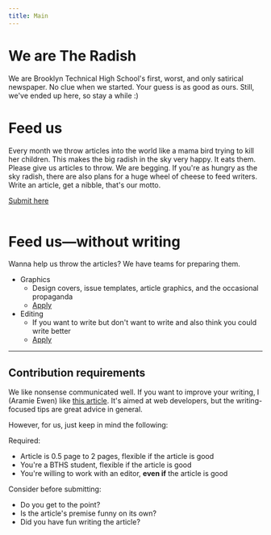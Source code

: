 ```yaml
---
title: Main
---
```

# We are The Radish

We are Brooklyn Technical High School's first, worst, and only satirical newspaper. No clue when we started. Your guess is as good as ours. Still, we've ended up here, so stay a while :)

# Feed us

Every month we throw articles into the world like a mama bird trying to kill her children. This makes the big radish in the sky very happy. It eats them. Please give us articles to throw. We are begging.
If you're as hungry as the sky radish, there are also plans for a huge wheel of cheese to feed writers. Write an article, get a nibble, that's our motto.  

<div class="submission-form-link"><a target="_blank" rel="noreferrer" href="https://forms.gle/34NWUt4XUdzP2mjAA">Submit here</a></div>

<br/>

# Feed us—without writing

Wanna help us throw the articles? We have teams for preparing them.
- Graphics
     - Design covers, issue templates, article graphics, and the occasional propaganda
     - <div class="submission-form-link"><a target="_blank" rel="noreferrer" href="https://forms.gle/NvD5E9xFRigdYuhGA">Apply</a></div>
- Editing
     - If you want to write but don't want to write and also think you could write better
     - <div class="submission-form-link"><a target="_blank" rel="noreferrer" href="https://forms.gle/do2BrZXH7nMuZioB9">Apply</a></div>

<hr>

## Contribution requirements

We like nonsense communicated well. If you want to improve your writing, I (Aramie Ewen) like [this article](https://alistapart.com/article/so-you-want-to-write-an-article/). It's aimed at web developers, but the writing-focused tips are great advice in general. 

However, for us, just keep in mind the following: 

Required:
- Article is 0.5 page to 2 pages, flexible if the article is good
- You're a BTHS student, flexible if the article is good
- You're willing to work with an editor, **even if** the article is good



Consider before submitting: 
- Do you get to the point?
- Is the article's premise funny on its own?
- Did you have fun writing the article?

